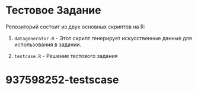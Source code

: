 # Тестовое Задание

Репозиторий состоит из двух основных скриптов на R:

1. `datagenerator.R` - Этот скрипт генерирует искусственные данные для использования в задании. 

2. `testcase.R` - Решение тестового задания

# 937598252-testscase